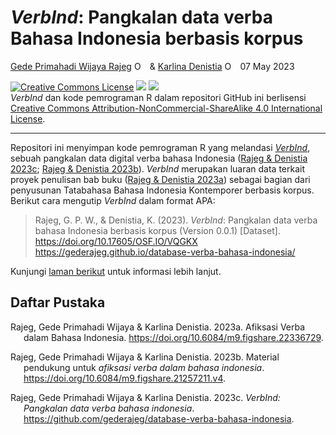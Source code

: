 *VerbInd*: Pangkalan data verba Bahasa Indonesia berbasis korpus
================
[Gede Primahadi Wijaya
Rajeg](https://udayananetworking.unud.ac.id/lecturer/880-gede-primahadi-wijaya-rajeg)
<a itemprop="sameAs" content="https://orcid.org/0000-0002-2047-8621" href="https://orcid.org/0000-0002-2047-8621" target="orcid.widget" rel="noopener noreferrer" style="vertical-align:top;"><img src="https://orcid.org/sites/default/files/images/orcid_16x16.png" style="width:1em;margin-right:.5em;" alt="ORCID iD icon"></a>
& [Karlina
Denistia](https://www.researchgate.net/profile/Karlina-Denistia)
<a itemprop="sameAs" content="http://orcid.org/0000-0002-1060-3548" href="http://orcid.org/0000-0002-1060-3548" target="orcid.widget" rel="noopener noreferrer" style="vertical-align:top;"><img src="https://orcid.org/sites/default/files/images/orcid_16x16.png" style="width:1em;margin-right:.5em;" alt="ORCID iD icon"></a>
07 May 2023

<!-- README.md is generated from README.Rmd. Please edit that file -->
<!-- badges: start -->

<a rel="license" href="http://creativecommons.org/licenses/by-nc-sa/4.0/"><img alt="Creative Commons License" style="border-width:0" src="https://i.creativecommons.org/l/by-nc-sa/4.0/88x31.png" /></a>
[![](https://img.shields.io/badge/doi-10.5281/zenodo.7947605-blue.svg)](https://doi.org/10.5281/zenodo.7947605)
[![](https://img.shields.io/badge/doi-10.17605/OSF.IO/VQGKX-blue.svg)](https://doi.org/10.17605/OSF.IO/VQGKX)
<br />*VerbInd* dan kode pemrograman R dalam repositori GitHub ini
berlisensi
<a rel="license" href="http://creativecommons.org/licenses/by-nc-sa/4.0/">Creative
Commons Attribution-NonCommercial-ShareAlike 4.0 International
License</a>.

<!-- badges: end -->

------------------------------------------------------------------------

Repositori ini menyimpan kode pemrograman R yang melandasi
*[VerbInd](https://gederajeg.github.io/database-verba-bahasa-indonesia/)*,
sebuah pangkalan data digital verba bahasa Indonesia ([Rajeg & Denistia
2023c](#ref-Rajeg_Bank_data_verba_2023); [Rajeg & Denistia
2023b](#ref-Rajeg2023)). *VerbInd* merupakan luaran data terkait proyek
penulisan bab buku ([Rajeg & Denistia 2023a](#ref-Rajeg2023a)) sebagai
bagian dari penyusunan Tatabahasa Bahasa Indonesia Kontemporer berbasis
korpus. Berikut cara mengutip *VerbInd* dalam format APA:

> Rajeg, G. P. W., & Denistia, K. (2023). *VerbInd*: Pangkalan data
> verba bahasa Indonesia berbasis korpus (Version 0.0.1) \[Dataset\].
> <https://doi.org/10.17605/OSF.IO/VQGKX>
> <https://gederajeg.github.io/database-verba-bahasa-indonesia/>

Kunjungi [laman
berikut](https://github.com/gederajeg/afiksasi-verba-bahasa-indonesia)
untuk informasi lebih lanjut.

## Daftar Pustaka

<div id="refs" class="references csl-bib-body hanging-indent">

<div id="ref-Rajeg2023a" class="csl-entry">

Rajeg, Gede Primahadi Wijaya & Karlina Denistia. 2023a. <span
class="nocase">Afiksasi Verba dalam Bahasa Indonesia</span>.
<https://doi.org/10.6084/m9.figshare.22336729>.

</div>

<div id="ref-Rajeg2023" class="csl-entry">

Rajeg, Gede Primahadi Wijaya & Karlina Denistia. 2023b. Material
pendukung untuk *afiksasi verba dalam bahasa indonesia*.
<https://doi.org/10.6084/m9.figshare.21257211.v4>.

</div>

<div id="ref-Rajeg_Bank_data_verba_2023" class="csl-entry">

Rajeg, Gede Primahadi Wijaya & Karlina Denistia. 2023c. **VerbInd*:
Pangkalan data verba bahasa indonesia*.
<https://github.com/gederajeg/database-verba-bahasa-indonesia>.

</div>

</div>
